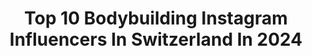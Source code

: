 ---
title: Top 10 Bodybuilding Instagram Influencers In Switzerland In 2024
description: >-
  Find top bodybuilding Instagram influencers in Switzerland in 2024. Most popular hashtags: #bodybuilding #fitness #motivation #gym.
platform: Instagram
hits: 25
text_top: Identify the most popular Instagram accounts on inBeat.
text_bottom: inBeat holds 25 Instagram influencers like this in Switzerland for you to collaborate.
profiles:
  - username: "petra_zvonickova"
    fullname: >-
      Petra Zvoníčková IFBB Bikini 🐈‍⬛ prep & posing coach
    bio: >-
      ✨#thephoenix 6th EUROPE 6th WORLD 🥈💎 Malta 🥈💎 Prague 🥈💎 Portugal 2x🥇 7x🥈 8x🥉 @salon_vivian_ 🌸 Certified bodybuilding coach🎓 Prep&posing coach📲
    location: "Switzerland"
    followers: 12327
    engagement: 341
    commentsToLikes: 0.026515
    id: ck8t1vap0x6az0j786lv8kbpk
    verified: false
    hashtags: "#czechfitness, #abs, #fitness, #bikinifitness"
  - username: "dunjabitar"
    fullname: >-
      Dunja Bitar
    bio: >-
      Swiss Bodybuilder 🇨🇭 | Rider 🏍 + 🐎 | Lola is my dog 🐻‍❄️ Training plans 👇🏽
    location: "Switzerland"
    followers: 623855
    engagement: 418
    commentsToLikes: 0.021817
    id: cl9ofgscukvjk0i23fvqwz33b
    verified: false
    hashtags: "#bodybuilding, #gymmotivation, #physique, #girlswholift"
  - username: "irissoceane"
    fullname: >-
      Iris | the woman with her natural body✨🤍
    bio: >-
      Everything is normal with your body🤍 Endometriosis woman 🎗️ based in 🇨🇭
    location: "Switzerland"
    followers: 32536
    engagement: 236
    commentsToLikes: 0.028224
    id: ck9wfrygyq9r90j78d13fy296
    verified: false
    hashtags: "#bodyneutralitymovement, #fitnessmotivation, #thickwomen, #fitness"
  - username: "sgy.kwz"
    fullname: >-
      𝙎𝙤𝙥𝙝𝙞𝙚
    bio: >-
      📍| • VD | GVA🇨🇭 🏍| • Aprilia RS 660 🇮🇹 🏍️| • Aprilia Tuono V4 Factory 🇮🇹 🤝🏼| • @motofurialausanne | @armaspeed_official | @motogoodeal
    location: "Switzerland"
    followers: 65277
    engagement: 131
    commentsToLikes: 0.043776
    id: ck8t1uia2x2ug0j78dsi0ep6t
    verified: false
    hashtags: "#ootdfashion, #brembo, #tuonov4, #bikelifestyle"
  - username: "andrea__schaerer"
    fullname: >-
      Andrea
    bio: >-
      🥦 Nutrition Coach 📍 Zurich 🍑 booty trainer 💗 I Love Transformations⬇️ 🔴 @andrea__coaching ⬇️ all discounts %
    location: "Switzerland"
    followers: 63902
    engagement: 85
    commentsToLikes: 0.044721
    id: ck6u3vjue04ua0j71gialera8
    verified: false
    hashtags: "#goodvibes, #passion, #happiness, #andreacoaching"
  - username: "paulianef"
    fullname: >-
      BIKINI IFBB & Coach
    bio: >-
      🥈 NPC Europe x3 🥇IFBB Bikini Swiss Champ Snap Pauliane_r @coaching_by_paulianef 🇨🇭 YTB : paulianef @xplodef Athlete @myproteinfr -38% PAULIANE
    location: "Switzerland"
    followers: 376736
    engagement: 368
    commentsToLikes: 0.007056
    id: ck0vxecpsyhdz0i19gme5yccf
    verified: false
    hashtags: "#foryou, #lifestyle, #fyp, #switzerland"
  - username: "morganemeirebrand"
    fullname: >-
      𝑴𝒐𝒓𝒈𝒂𝒏𝒆 𝑴𝒆𝒊𝒓𝒆-𝑩𝒓𝒂𝒏𝒅  🇫🇷🇨🇭
    bio: >-
      𝐑𝐨𝐚𝐝 𝐭𝐨 𝟏𝐬𝐭 𝐁𝐈𝐊𝐈𝐍𝐈 𝐍𝐏𝐂 @team_k_ingrid_celine 𝙼𝚘𝚝𝚑𝚎𝚛 𝚘𝑓 👩🏻👼🏼👱🏼‍♀️👦🏼 𝘈𝘮𝘣𝘢𝘴𝘴𝘢𝘥𝘰𝘳 🔹 @noccoswitzerland 🔹 @lifepro_oficial 🔹 @nutribulle 🔹 @biobox.ch
    location: "Switzerland"
    followers: 13390
    engagement: 667
    commentsToLikes: 0.017404
    id: ck9wembjxkw9d0j78wlq33n84
    verified: false
    hashtags: "#noccoswitzerland, #fitness, #badass, #crossfitbody"
  - username: "fabiohayoz"
    fullname: >-
      Fabio Hayoz
    bio: >-
      🚨 Team Extrifit 🚨 🏢 Owner of @extrifitschweiz 🥇 2018 SNBF Swiss Champ 📍 Switzerland ❤️ @jasmine.gsell
    location: "Switzerland"
    followers: 10269
    engagement: 264
    commentsToLikes: 0.038793
    id: ck8svr3moce3r0j78a3lf79cp
    verified: false
    hashtags: "#workout, #poollife, #summertime, #muscle"
  - username: "_vikicka_"
    fullname: >-
      Viki Zahradníčková 🇸🇰
    bio: >-
      Fitness 💪🏼 Games 🎮 Twitch streamer 💻 My twitch channel ⬇️⬇️⬇️
    location: "Switzerland"
    followers: 8268
    engagement: 1490
    commentsToLikes: 0.011533
    id: ck8t2ivqszo4p0j783hfphxed
    verified: false
    hashtags: "#power, #red, #streamer, #twitchstreamer"
  - username: "mohamadjamalifit"
    fullname: >-
      IFBB PRO GYM. WORKOUTS. COACH
    bio: >-
      🏆1st🥇SBFV IFBB Swiss Champ2018🇨🇭 🏆1.Place IFBB Swiss Cup 2017-2019 🇨🇭 🏆Overall IFBB Swiss Cup 2017-2019 🇨🇭 🏆1Place SchweizMeisterschaft🥇🇨
    location: "Switzerland"
    followers: 24522
    engagement: 86
    commentsToLikes: 0.133342
    id: ck5pynxu1wxrn0i114waf74yw
    verified: false
    hashtags: "#instagood, #travel, #life, #bodybuilding"
---